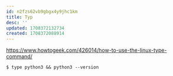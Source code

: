 ```yaml
---
id: n2fzs62vb9gbgx4y9jhc1km
title: Typ
desc: ''
updated: 1708372132734
created: 1708372088914
---
```


https://www.howtogeek.com/426014/how-to-use-the-linux-type-command/

```shell
$ type python3 && python3 --version
```
